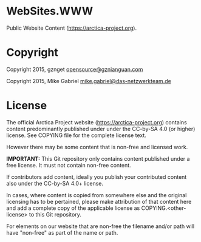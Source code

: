 # WebSites.WWW
Public Website Content (https://arctica-project.org).

# Copyright

Copyright 2015, gznget <opensource@gznianguan.com>

Copyright 2015, Mike Gabriel <mike.gabriel@das-netzwerkteam.de>

# License

The official Arctica Project website (https://arctica-project.org)
contains content predominantly published under under the CC-by-SA 4.0 (or
higher) license. See COPYING file for the complete license text.

However there may be some content that is non-free and licensed work.

**IMPORTANT:** This Git repository only contains content published
under a free license. It must not contain non-free content.

If contributors add content, ideally you publish your contributed content
also under the CC-by-SA 4.0+ license.

In cases, where content is copied from somewhere else and the original
licensing has to be pertained, please make attribution of that content here
and add a complete copy of the applicable license as COPYING.&lt;other-license&gt;
to this Git repository.

For elements on our website that are non-free the filename and/or path
will have "non-free" as part of the name or path.
